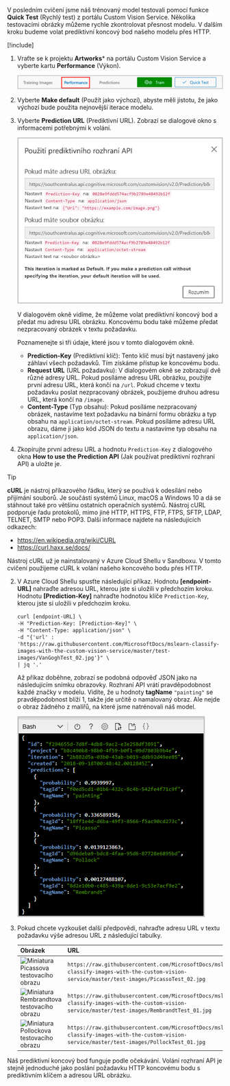 V posledním cvičení jsme náš trénovaný model testovali pomocí funkce **Quick Test** (Rychlý test) z portálu Custom Vision Service. Několika testovacími obrázky můžeme rychle zkontrolovat přesnost modelu. V dalším kroku budeme volat prediktivní koncový bod našeho modelu přes HTTP.

[!include[](../../../includes/azure-sandbox-activate.md)]

1. Vraťte se k projektu **Artworks**\* na portálu Custom Vision Service a vyberte kartu **Performance** (Výkon).

    ![Snímek obrazovky s horním panelem projektu Artworks se zvýrazněnou kartou Performance (Výkon)](../media/5-performance-tab.png)

1. Vyberte **Make default** (Použít jako výchozí), abyste měli jistotu, že jako výchozí bude použita nejnovější iterace modelu.

1. Vyberte **Prediction URL** (Prediktivní URL). Zobrazí se dialogové okno s informacemi potřebnými k volání. 

    ![Snímek obrazovky s dialogovým oknem Prediction URL (Prediktivní URL), které zobrazuje podrobné informace o tom, jak použít prediktivní rozhraní API, když máte adresu URL obrázku a když máte soubor obrázku](../media/5-portal-prediction-url.png)

    V dialogovém okně vidíme, že můžeme volat prediktivní koncový bod a předat mu adresu URL obrázku. Koncovému bodu také můžeme předat nezpracovaný obrázek v textu požadavku.

    Poznamenejte si tři údaje, které jsou v tomto dialogovém okně.
     - **Prediction-Key** (Prediktivní klíč): Tento klíč musí být nastavený jako záhlaví všech požadavků. Tím získáme přístup ke koncovému bodu.
    - **Request URL** (URL požadavku): V dialogovém okně se zobrazují dvě různé adresy URL. Pokud posíláme adresu URL obrázku, použijte první adresu URL, která končí na `/url`. Pokud chceme v textu požadavku poslat nezpracovaný obrázek, použijeme druhou adresu URL, která končí na `/image`.
    - **Content-Type** (Typ obsahu): Pokud posíláme nezpracovaný obrázek, nastavíme text požadavku na binární formu obrázku a typ obsahu na `application/octet-stream`. Pokud posíláme adresu URL obrazu, dáme ji jako kód JSON do textu a nastavíme typ obsahu na `application/json`.
    

3. Zkopírujte první adresu URL a hodnotu `Prediction-Key` z dialogového okna **How to use the Prediction API** (Jak používat prediktivní rozhraní API) a uložte je. 

> [!TIP]
> **cURL** je nástroj příkazového řádku, který se používá k odesílání nebo přijímání souborů. Je součástí systémů Linux, macOS a Windows 10 a dá se stáhnout také pro většinu ostatních operačních systémů. Nástroj cURL podporuje řadu protokolů, mimo jiné HTTP, HTTPS, FTP, FTPS, SFTP, LDAP, TELNET, SMTP nebo POP3. Další informace najdete na následujících odkazech:
>
>- <https://en.wikipedia.org/wiki/CURL>
>- <https://curl.haxx.se/docs/> 
> 
> Nástroj cURL už je nainstalovaný v Azure Cloud Shellu v Sandboxu. V tomto cvičení použijeme cURL k volání našeho koncového bodu přes HTTP.

2. V Azure Cloud Shellu spusťte následující příkaz. Hodnotu **[endpoint-URL]** nahraďte adresou URL, kterou jste si uložili v předchozím kroku. Hodnotu **[Prediction-Key]** nahraďte hodnotou klíče `Prediction-Key`, kterou jste si uložili v předchozím kroku. 

    ```azurecli
    curl [endpoint-URL] \
    -H "Prediction-Key: [Prediction-Key]" \
    -H "Content-Type: application/json" \
    -d "{'url' : 'https://raw.githubusercontent.com/MicrosoftDocs/mslearn-classify-images-with-the-custom-vision-service/master/test-images/VanGoghTest_02.jpg'}" \
    | jq '.'
    ```

    Až příkaz doběhne, zobrazí se podobná odpověď JSON jako na následujícím snímku obrazovky. Rozhraní API vrátí pravděpodobnost každé značky v modelu. Vidíte, že u hodnoty **tagName** `"painting"` se pravděpodobnost blíží 1, takže jde určitě o namalovaný obraz. Ale nejde o obraz žádného z malířů, na které jsme natrénovali náš model. 

    ![Snímek obrazovky s odpovědí JSON zobrazující pravděpodobnost každé značky](../media/5-prediction-json.png) 

3. Pokud chcete vyzkoušet další předpovědi, nahraďte adresu URL v textu požadavku výše adresou URL z následující tabulky. 

    |Obrázek  | URL  |
    |---------|---------|
    |![Miniatura Picassova testovacího obrazu](../media/picasso-test-02-thumb.jpg)     | `https://raw.githubusercontent.com/MicrosoftDocs/mslearn-classify-images-with-the-custom-vision-service/master/test-images/PicassoTest_02.jpg`        |
    |![Miniatura Rembrandtova testovacího obrazu](../media/rembrandt-test-01-thumb.jpg)     |  `https://raw.githubusercontent.com/MicrosoftDocs/mslearn-classify-images-with-the-custom-vision-service/master/test-images/RembrandtTest_01.jpg`       |
    |![Miniatura Pollockova testovacího obrazu](../media/pollock-test-01-thumb.jpg)  |   `https://raw.githubusercontent.com/MicrosoftDocs/mslearn-classify-images-with-the-custom-vision-service/master/test-images/PollockTest_01.jpg`     |
   

Náš prediktivní koncový bod funguje podle očekávání. Volání rozhraní API je stejně jednoduché jako poslání požadavku HTTP koncovému bodu s prediktivním klíčem a adresou URL obrázku.
